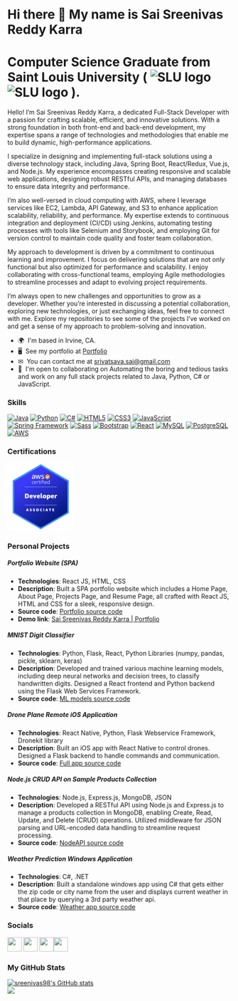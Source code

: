 Hi there 👋 My name is Sai Sreenivas Reddy Karra 
==================
Computer Science Graduate from Saint Louis University ( <img src="https://www.slu.edu/marcom/tools-downloads/-img/logomark/slu-logomark-blue-rgb.png" alt="SLU logo" width="20vw"/><img src="https://encrypted-tbn0.gstatic.com/images?q=tbn:ANd9GcRE8-O7gdgy627aMy4Nrc-hGT4ABKRhbpf51xFheh1bLg&s" alt="SLU logo" width="60vw"/> ).
==================
Hello! I’m Sai Sreenivas Reddy Karra, a dedicated Full-Stack Developer with a passion for crafting scalable, efficient, and innovative solutions. With a strong foundation in both front-end and back-end development, my expertise spans a range of technologies and methodologies that enable me to build dynamic, high-performance applications.

I specialize in designing and implementing full-stack solutions using a diverse technology stack, including Java, Spring Boot, React/Redux, Vue.js, and Node.js. My experience encompasses creating responsive and scalable web applications, designing robust RESTful APIs, and managing databases to ensure data integrity and performance.

I’m also well-versed in cloud computing with AWS, where I leverage services like EC2, Lambda, API Gateway, and S3 to enhance application scalability, reliability, and performance. My expertise extends to continuous integration and deployment (CI/CD) using Jenkins, automating testing processes with tools like Selenium and Storybook, and employing Git for version control to maintain code quality and foster team collaboration.

My approach to development is driven by a commitment to continuous learning and improvement. I focus on delivering solutions that are not only functional but also optimized for performance and scalability. I enjoy collaborating with cross-functional teams, employing Agile methodologies to streamline processes and adapt to evolving project requirements.

I’m always open to new challenges and opportunities to grow as a developer. Whether you’re interested in discussing a potential collaboration, exploring new technologies, or just exchanging ideas, feel free to connect with me. Explore my repositories to see some of the projects I’ve worked on and get a sense of my approach to problem-solving and innovation.

* 🌍  I'm based in Irvine, CA. 
* 🖥  See my portfolio at [Portfolio](https://sreenivas98.github.io/my-portfolio)
* ✉  You can contact me at [srivatsava.sai@gmail.com](mailto:srivatsava.sai@gmail.com) 
* 🤝  I'm open to collaborating on Automating the boring and tedious tasks and work on any full stack projects related to Java, Python, C# or JavaScript.

### Skills  

<p align="left"> <a href="https://www.oracle.com/java/" target="_blank" rel="noreferrer"><img src="https://raw.githubusercontent.com/danielcranney/readme-generator/main/public/icons/skills/java-colored.svg" width="36" height="36" alt="Java" /></a> <a href="https://www.python.org/" target="_blank" rel="noreferrer"><img src="https://raw.githubusercontent.com/danielcranney/readme-generator/main/public/icons/skills/python-colored.svg" width="36" height="36" alt="Python" /></a> <a href="https://learn.microsoft.com/en-us/dotnet/csharp/" target="_blank" rel="noreferrer"><img src="https://static-00.iconduck.com/assets.00/c-sharp-c-icon-1822x2048-wuf3ijab.png" width="36" height="36" alt="C#" /></a> <a href="https://developer.mozilla.org/en-US/docs/Glossary/HTML5" target="_blank" rel="noreferrer"><img src="https://raw.githubusercontent.com/danielcranney/readme-generator/main/public/icons/skills/html5-colored.svg" width="36" height="36" alt="HTML5" /></a> <a href="https://www.w3.org/TR/CSS/#css" target="_blank" rel="noreferrer"><img src="https://raw.githubusercontent.com/danielcranney/readme-generator/main/public/icons/skills/css3-colored.svg" width="36" height="36" alt="CSS3" /></a> <a href="https://developer.mozilla.org/en-US/docs/Web/JavaScript" target="_blank" rel="noreferrer"><img src="https://raw.githubusercontent.com/danielcranney/readme-generator/main/public/icons/skills/javascript-colored.svg" width="36" height="36" alt="JavaScript" /></a> <a href="https://spring.io/" target="_blank" rel="noreferrer"><img src="https://cdn.worldvectorlogo.com/logos/spring-3.svg" width="36" height="36" alt="Spring Framework" /></a> <a href="https://sass-lang.com/" target="_blank" rel="noreferrer"><img src="https://raw.githubusercontent.com/danielcranney/readme-generator/main/public/icons/skills/sass-colored.svg" width="36" height="36" alt="Sass" /></a> <a href="https://getbootstrap.com/" target="_blank" rel="noreferrer"><img src="https://raw.githubusercontent.com/danielcranney/readme-generator/main/public/icons/skills/bootstrap-colored.svg" width="36" height="36" alt="Bootstrap" /></a> <a href="https://reactjs.org/" target="_blank" rel="noreferrer"><img src="https://raw.githubusercontent.com/danielcranney/readme-generator/main/public/icons/skills/react-colored.svg" width="36" height="36" alt="React" /></a> <a href="https://www.mysql.com/" target="_blank" rel="noreferrer"><img src="https://raw.githubusercontent.com/danielcranney/readme-generator/main/public/icons/skills/mysql-colored.svg" width="36" height="36" alt="MySQL" /></a> <a href="https://www.postgresql.org/" target="_blank" rel="noreferrer"><img src="https://raw.githubusercontent.com/danielcranney/readme-generator/main/public/icons/skills/postgresql-colored.svg" width="36" height="36" alt="PostgreSQL" /></a> <a href="https://aws.amazon.com/free/?gclid=Cj0KCQjwu8uyBhC6ARIsAKwBGpRU1iksOOarn0EzbANmjwry1CuLDqNEjcRac4xmHU7CVbtW7mtN0HwaAov-EALw_wcB&trk=6a4c3e9d-cdc9-4e25-8dd9-2bd8d15afbca&sc_channel=ps&ef_id=Cj0KCQjwu8uyBhC6ARIsAKwBGpRU1iksOOarn0EzbANmjwry1CuLDqNEjcRac4xmHU7CVbtW7mtN0HwaAov-EALw_wcB:G:s&s_kwcid=AL!4422!3!651751059780!e!!g!!aws!19852662197!145019195897&all-free-tier.sort-by=item.additionalFields.SortRank&all-free-tier.sort-order=asc&awsf.Free%20Tier%20Types=*all&awsf.Free%20Tier%20Categories=*all" target="_blank" rel="noreferrer"><img src="https://upload.wikimedia.org/wikipedia/commons/thumb/9/93/Amazon_Web_Services_Logo.svg/2560px-Amazon_Web_Services_Logo.svg.png" width="36" height="36" alt="AWS" /></a> </p>

### Certifications

<p align="left"><a href="https://www.credly.com/badges/cdc814fe-cf1b-48c5-b8e2-8b2196b39130/linked_in_profile" target="_blank" rel="noreferrer"><img src="aws-certified-developer-associate.png" width="150" height="150" alt="AWS Certified Developer Associate"/></a> </p>

### Personal Projects
 
##### Portfolio Website (SPA)
- **Technologies**: React JS, HTML, CSS
- **Description**: Built a SPA portfolio website which includes a Home Page, About Page, Projects Page, and Resume Page, all crafted with React JS, HTML and CSS for a sleek, responsive design.
- **Source code**: <a href="https://github.com/sreenivas98/my-portfolio" target="_blank" rel="noopener noreferrer">Portfolio source code</a>
- **Demo link**: <a href="https://sreenivas98.github.io/my-portfolio/" target="_blank" rel="noopener noreferrer">Sai Sreenivas Reddy Karra | Portfolio</a>

##### MNIST Digit Classifier
- **Technologies**: Python, Flask, React, Python Libraries (numpy, pandas, pickle, sklearn, keras)
- **Description**: Developed and trained various machine learning models, including deep neural networks and decision trees, to classify handwritten digits. Designed a React frontend and Python backend using the Flask Web Services Framework.
- **Source code**: <a href="https://github.com/sreenivas98/MNIST-Digit-Classification" target="_blank" rel="noopener noreferrer">ML models source code</a>

##### Drone Plane Remote iOS Application
- **Technologies**: React Native, Python, Flask Webservice Framework, Dronekit library
- **Description**: Built an iOS app with React Native to control drones. Designed a Flask backend to handle commands and communication.
- **Source code**: <a href="https://github.com/sreenivas98/ArduPlane_Controller_IOS_app" target="_blank" rel="noopener noreferrer">Full app source code</a>

##### Node.js CRUD API on Sample Products Collection
- **Technologies**: Node.js, Express.js, MongoDB, JSON
- **Description**: Developed a RESTful API using Node.js and Express.js to manage a products collection in MongoDB, enabling Create, Read, Update, and Delete (CRUD) operations. Utilized middleware for JSON parsing and URL-encoded data handling to streamline request processing.
- **Source code**: <a href="https://github.com/sreenivas98/NodeAPI" target="_blank" rel="noopener noreferrer">NodeAPI source code</a>

##### Weather Prediction Windows Application
- **Technologies**: C#, .NET
- **Description**: Built a standalone windows app using C# that gets either the zip code or city name from the user and displays current weather in that place by querying a 3rd party weather api.
- **Source code**: <a href="https://github.com/sreenivas98/Weather_predictor" target="_blank" rel="noopener noreferrer">Weather app source code</a>

### Socials  

<p align="left"> <a href="https://github.com/sreenivas98" target="_blank" rel="noopener noreferrer"><img src="https://raw.githubusercontent.com/danielcranney/readme-generator/main/public/icons/socials/github.svg" width="32" height="32" /></a> <a href="https://www.instagram.com/sreenivas_karra/" target="_blank" rel="noopener noreferrer"><img src="https://raw.githubusercontent.com/danielcranney/readme-generator/main/public/icons/socials/instagram.svg" width="32" height="32" /></a> <a href="https://www.linkedin.com/in/sai-sreenivas-reddy-k/" target="_blank" rel="noopener noreferrer"><img src="https://raw.githubusercontent.com/danielcranney/readme-generator/main/public/icons/socials/linkedin.svg" width="32" height="32" /></a><a href="https://leetcode.com/u/Sreenivas_98/" target="_blank" rel="noopener noreferrer"><img src="https://cdn.iconscout.com/icon/free/png-512/free-leetcode-3521542-2944960.png?f=avif&w=256" width="32" height="32" /></a></p>

### My GitHub Stats

<a href="https://github.com/sreenivas98"><img src="https://github-readme-stats.vercel.app/api?username=sreenivas98&show_icons=true&hide=&count_private=true&title_color=f97316&text_color=84cc16&icon_color=0891b2&bg_color=1c1917&hide_border=true&show_icons=true" alt="sreenivas98's GitHub stats" /></a>
<br/>
<a href="http://www.github.com/sreenivas98"><img src="https://github-readme-streak-stats.herokuapp.com/?user=sreenivas98&stroke=84cc16&background=1c1917&ring=f97316&fire=f97316&currStreakNum=84cc16&currStreakLabel=f97316&sideNums=84cc16&sideLabels=84cc16&dates=84cc16&hide_border=true" /></a>

<!--
**sreenivas98/sreenivas98** is a ✨ _special_ ✨ repository because its `README.md` (this file) appears on your GitHub profile.

Here are some ideas to get you started:

- 🔭 I’m currently working on ...
- 🌱 I’m currently learning ...
- 👯 I’m looking to collaborate on ...
- 🤔 I’m looking for help with ...
- 💬 Ask me about ...
- 📫 How to reach me: ...
- 😄 Pronouns: ...
- ⚡ Fun fact: ...
-->
